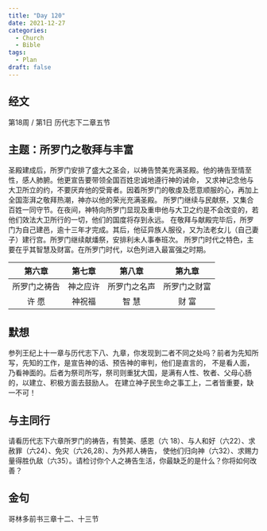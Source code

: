 ```yaml
---
title: "Day 120"
date: 2021-12-27
categories:
  - Church
  - Bible
tags:
  - Plan
draft: false
---
```


## 经文
第18周 / 第1日 历代志下二章五节

## 主题：所罗门之敬拜与丰富
圣殿建成后，所罗门安排了盛大之圣会，以祷告赞美充满圣殿。他的祷告至情至性，感人肺腑。他更宣告要带领全国百姓忠诚地遵行神的诫命，
又求神记念他与大卫所立的约，不要厌弃他的受膏者。因着所罗门的敬虔及愿意顺服的心，再加上全国澎湃之敬拜热潮，神亦以他的荣光充满圣殿。
所罗门继续与民献祭，又集合百姓一同守节。在夜间，神特向所罗门显现及重申他与大卫之约是不会改变的，若他们效法大卫所行的一切，他们的国度将存到永远。
在敬拜与献殿完毕后，所罗门为自己建邑，逾十三年才完成。其后，他征异族人服役，又为法老女儿（自己妻子）建行宫。所罗门继续献燔祭，安排利未人事奉班次。
所罗门时代之特色，主要在乎其智慧及财富。在所罗门时代，以色列进入最富强之时期。

| 第六章    | 第七章  | 第八章    | 第九章    |
| :------: | :----: | :------: | :------: |
| 所罗门之祷告 | 神之应许 | 所罗门之名声 | 所罗门之财富 |
| 许 愿    | 神祝福  | 智 慧    | 财 富    |

## 默想
参列王纪上十一章与历代志下八、九章，你发现到二者不同之处吗？前者为先知所写，先知的工作，是宣告神的话、预告神的审判，他们是直言的，
不是看人面，乃看神面的。后者为祭司所写，祭司则重犹大国，是满有人性、牧者、父母心肠的，以建立、积极方面去鼓励人。
在建立神子民生命之事工上，二者皆重要，缺一不可！

## 与主同行
请看历代志下六章所罗门的祷告，有赞美、感恩（六  18）、与人和好（六22）、求赦罪（六24）、免灾（六26,28）、为外邦人祷告，
使他们归向神（六32）、求赐力量得胜仇敌（六35）。请检讨你个人之祷告生活，你最缺乏的是什么？你将如何改善？

## 金句
哥林多前书三章十二、十三节

[comment]: <> (## 附录)

